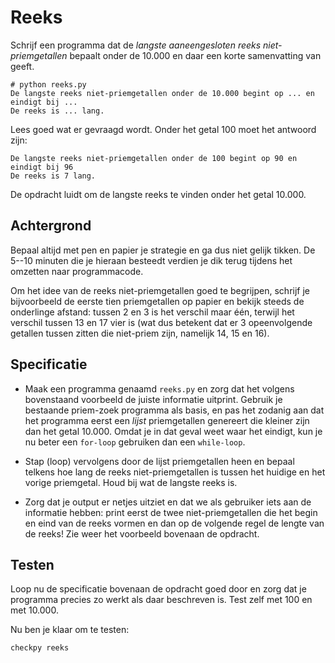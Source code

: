 # Reeks

Schrijf een programma dat de *langste aaneengesloten reeks niet-priemgetallen* bepaalt onder de 10.000 en daar een korte samenvatting van geeft.

	# python reeks.py
	De langste reeks niet-priemgetallen onder de 10.000 begint op ... en eindigt bij ...
	De reeks is ... lang.
	
Lees goed wat er gevraagd wordt. Onder het getal 100 moet het antwoord zijn:

	De langste reeks niet-priemgetallen onder de 100 begint op 90 en eindigt bij 96
	De reeks is 7 lang.

De opdracht luidt om de langste reeks te vinden onder het getal 10.000.

## Achtergrond

Bepaal altijd met pen en papier je strategie en ga dus niet gelijk tikken. De 5--10 minuten die je hieraan besteedt verdien je dik terug tijdens het omzetten naar programmacode.

Om het idee van de reeks niet-priemgetallen goed te begrijpen, schrijf je bijvoorbeeld de eerste tien priemgetallen op papier en bekijk steeds de onderlinge afstand: tussen 2 en 3 is het verschil maar één, terwijl het verschil tussen 13 en 17 vier is (wat dus betekent dat er 3 opeenvolgende getallen tussen zitten die niet-priem zijn, namelijk 14, 15 en 16).

## Specificatie

- Maak een programma genaamd `reeks.py` en zorg dat het volgens bovenstaand voorbeeld de juiste informatie uitprint. Gebruik je bestaande priem-zoek programma als basis, en pas het zodanig aan dat het programma eerst een *lijst* priemgetallen genereert die kleiner zijn dan het getal 10.000. Omdat je in dat geval weet waar het eindigt, kun je nu beter een `for-loop` gebruiken dan een `while-loop`.

- Stap (loop) vervolgens door de lijst priemgetallen heen en bepaal telkens hoe lang de reeks niet-priemgetallen is tussen het huidige en het vorige priemgetal. Houd bij wat de langste reeks is.

- Zorg dat je output er netjes uitziet en dat we als gebruiker iets aan de informatie hebben: print eerst de twee niet-priemgetallen die het begin en eind van de reeks vormen en dan op de volgende regel de lengte van de reeks! Zie weer het voorbeeld bovenaan de opdracht.

## Testen

Loop nu de specificatie bovenaan de opdracht goed door en zorg dat je programma precies zo werkt als daar beschreven is. Test zelf met 100 en met 10.000.

Nu ben je klaar om te testen:

	checkpy reeks
